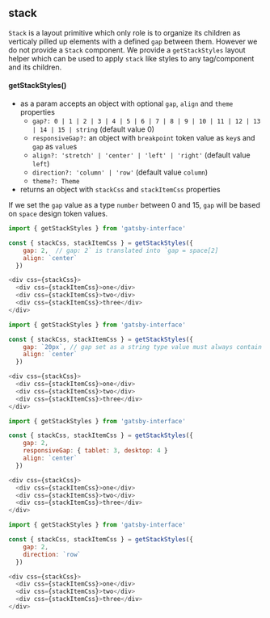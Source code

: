 ## stack

`Stack` is a layout primitive which only role is to organize its children as verticaly pilled up elements with a defined `gap` between them.
However we do not provide a `Stack` component. We provide a `getStackStyles` layout helper which can be used to apply `stack` like styles to any tag/component and its children.

#### getStackStyles()

- as a param accepts an object with optional `gap`, `align` and `theme` properties
  - `gap?: 0 | 1 | 2 | 3 | 4 | 5 | 6 | 7 | 8 | 9 | 10 | 11 | 12 | 13 | 14 | 15 | string` (default value 0)
  - `responsiveGap?:` an object with `breakpoint` token value as `key`s and `gap` as `value`s
  - `align?: 'stretch' | 'center' | 'left' | 'right'` (default value `left`)
  - `direction?: 'column' | 'row'` (default value `column`)
  - `theme?: Theme`
- returns an object with `stackCss` and `stackItemCss` properties

If we set the `gap` value as a type `number` between 0 and 15, `gap` will be based on `space` design token values.

```javascript
import { getStackStyles } from 'gatsby-interface'

const { stackCss, stackItemCss } = getStackStyles({
    gap: 2,  // gap: 2` is translated into `gap = space[2]
    align: `center`
  })

<div css={stackCss}>
  <div css={stackItemCss}>one</div>
  <div css={stackItemCss}>two</div>
  <div css={stackItemCss}>three</div>
</div>
```

```javascript
import { getStackStyles } from 'gatsby-interface'

const { stackCss, stackItemCss } = getStackStyles({
    gap: `20px`, // gap set as a string type value must always contain unit symbol postfix
    align: `center`
  })

<div css={stackCss}>
  <div css={stackItemCss}>one</div>
  <div css={stackItemCss}>two</div>
  <div css={stackItemCss}>three</div>
</div>
```

```javascript
import { getStackStyles } from 'gatsby-interface'

const { stackCss, stackItemCss } = getStackStyles({
    gap: 2,
    responsiveGap: { tablet: 3, desktop: 4 }
    align: `center`
  })

<div css={stackCss}>
  <div css={stackItemCss}>one</div>
  <div css={stackItemCss}>two</div>
  <div css={stackItemCss}>three</div>
</div>
```

```javascript
import { getStackStyles } from 'gatsby-interface'

const { stackCss, stackItemCss } = getStackStyles({
    gap: 2,
    direction: `row`
  })

<div css={stackCss}>
  <div css={stackItemCss}>one</div>
  <div css={stackItemCss}>two</div>
  <div css={stackItemCss}>three</div>
</div>
```
